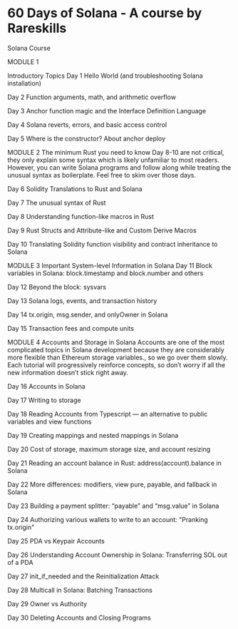 # 60 Days of Solana - A course by Rareskills

Solana Course

MODULE 1

Introductory Topics
Day 1
Hello World (and troubleshooting Solana installation)

Day 2
 Function arguments, math, and arithmetic overflow

Day 3
Anchor function magic and the Interface Definition Language

Day 4
Solana reverts, errors, and basic access control

Day 5
Where is the constructor? About anchor deploy

MODULE 2
The minimum Rust you need to know
Day 8-10 are not critical, they only explain some syntax which is likely unfamiliar to most readers. However, you can write Solana programs and follow along while treating the unusual syntax as boilerplate. Feel free to skim over those days.

Day 6
Solidity Translations to Rust and Solana

Day 7
The unusual syntax of Rust

Day 8
Understanding function-like macros in Rust

Day 9
Rust Structs and Attribute-like and Custom Derive Macros

Day 10
Translating Solidity function visibility and contract inheritance to Solana

MODULE 3
Important System-level Information in Solana
Day 11
Block variables in Solana: block.timestamp and block.number and others

Day 12
Beyond the block: sysvars

Day 13
Solana logs, events, and transaction history

Day 14
tx.origin, msg.sender, and onlyOwner in Solana

Day 15
Transaction fees and compute units

MODULE 4
Accounts and Storage in Solana
Accounts are one of the most complicated topics in Solana development because they are considerably more flexible than Ethereum storage variables., so we go over them slowly. Each tutorial will progressively reinforce concepts, so don’t worry if all the new information doesn’t stick right away.

Day 16
Accounts in Solana

Day 17
Writing to storage

Day 18
Reading Accounts from Typescript — an alternative to public variables and view functions

Day 19
Creating mappings and nested mappings in Solana

Day 20
Cost of storage, maximum storage size, and account resizing

Day 21
Reading an account balance in Rust: address(account).balance in Solana

Day 22
More differences: modifiers, view pure, payable, and fallback in Solana

Day 23
Building a payment splitter: “payable” and “msg.value” in Solana

Day 24
Authorizing various wallets to write to an account: "Pranking tx.origin"

Day 25
PDA vs Keypair Accounts

Day 26
Understanding Account Ownership in Solana: Transferring SOL out of a PDA

Day 27
init_if_needed and the Reinitialization Attack

Day 28
Multicall in Solana: Batching Transactions

Day 29
Owner vs Authority

Day 30
Deleting Accounts and Closing Programs

